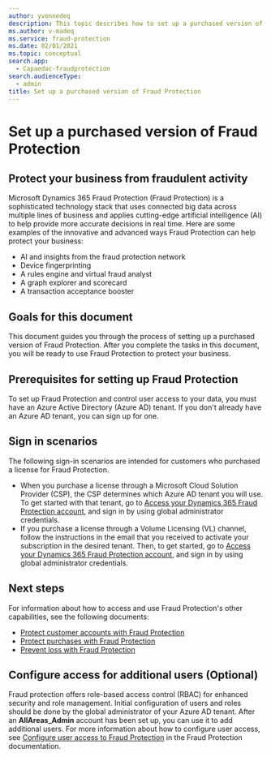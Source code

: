 ```yaml
---
author: yvonnedeq
description: This topic describes how to set up a purchased version of Fraud Protection.
ms.author: v-madeq
ms.service: fraud-protection
ms.date: 02/01/2021
ms.topic: conceptual
search.app: 
  - Capaedac-fraudprotection
search.audienceType:
  - admin
title: Set up a purchased version of Fraud Protection
---
```




# Set up a purchased version of Fraud Protection

## Protect your business from fraudulent activity

Microsoft Dynamics 365 Fraud Protection (Fraud Protection) is a sophisticated technology stack that uses connected big data across multiple lines of business and applies cutting-edge artificial intelligence (AI) to help provide more accurate decisions in real time.
Here are some examples of the innovative and advanced ways Fraud Protection can help protect your business:

- AI and insights from the fraud protection network
- Device fingerprinting
- A rules engine and virtual fraud analyst
- A graph explorer and scorecard
- A transaction acceptance booster

## Goals for this document

This document guides you through the process of setting up a purchased version of Fraud Protection.
After you complete the tasks in this document, you will be ready to use Fraud Protection to protect your business.

## Prerequisites for setting up Fraud Protection

To set up Fraud Protection and control user access to your data, you must have an Azure Active Directory (Azure AD) tenant. If you don't already have an Azure AD tenant, you can sign up for one.

## Sign in scenarios

The following sign-in scenarios are intended for customers who purchased a license for Fraud Protection.
- When you purchase a license through a Microsoft Cloud Solution Provider (CSP), the CSP determines which Azure AD tenant you will use. To get started with that tenant, go to [Access your Dynamics 365 Fraud Protection account](https://dfp.microsoft.com/), and sign in by using global administrator credentials.
- If you purchase a license through a Volume Licensing (VL) channel, follow the instructions in the email that you received to activate your subscription in the desired tenant. Then, to get started, go to [Access your Dynamics 365 Fraud Protection account](https://dfp.microsoft.com/), and sign in by using global administrator credentials.


## Next steps

For information about how to access and use Fraud Protection's other capabilities, see the following documents:

- [Protect customer accounts with Fraud Protection](promocode-set-up-account-protection.md)
- [Protect purchases with Fraud Protection](promocode-set-up-purchase-protection.md)
- [Prevent loss with Fraud Protection](promocode-set-up-loss-prevention.md)


## Configure access for additional users (Optional)

Fraud protection offers role-based access control (RBAC) for enhanced security and role management. Initial configuration of users and roles should be done by the global administrator of your Azure AD tenant. After an **AllAreas_Admin** account has been set up, you can use it to add additional users.
For more information about how to configure user access, see [Configure user access to Fraud Protection](https://docs.microsoft.com/dynamics365/fraud-protection/configure-user-access) in the Fraud Protection documentation.

